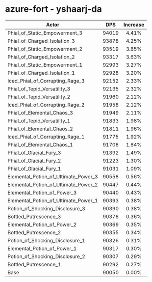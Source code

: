 # azure-fort - yshaarj-da
| Actor | DPS | Increase |
|---|:---:|:---:|
|Phial_of_Static_Empowerment_3|94019|4.41%|
|Phial_of_Charged_Isolation_3|93878|4.25%|
|Phial_of_Static_Empowerment_2|93519|3.85%|
|Phial_of_Charged_Isolation_2|93317|3.63%|
|Phial_of_Static_Empowerment_1|92993|3.27%|
|Phial_of_Charged_Isolation_1|92928|3.20%|
|Iced_Phial_of_Corrupting_Rage_3|92152|2.33%|
|Phial_of_Tepid_Versatility_3|92135|2.32%|
|Phial_of_Tepid_Versatility_2|91960|2.12%|
|Iced_Phial_of_Corrupting_Rage_2|91958|2.12%|
|Phial_of_Elemental_Chaos_3|91949|2.11%|
|Phial_of_Tepid_Versatility_1|91833|1.98%|
|Phial_of_Elemental_Chaos_2|91811|1.96%|
|Iced_Phial_of_Corrupting_Rage_1|91775|1.92%|
|Phial_of_Elemental_Chaos_1|91708|1.84%|
|Phial_of_Glacial_Fury_3|91392|1.49%|
|Phial_of_Glacial_Fury_2|91223|1.30%|
|Phial_of_Glacial_Fury_1|91031|1.09%|
|Elemental_Potion_of_Ultimate_Power_3|90558|0.56%|
|Elemental_Potion_of_Ultimate_Power_2|90447|0.44%|
|Elemental_Potion_of_Power_3|90440|0.43%|
|Elemental_Potion_of_Ultimate_Power_1|90393|0.38%|
|Potion_of_Shocking_Disclosure_3|90390|0.38%|
|Bottled_Putrescence_3|90378|0.36%|
|Elemental_Potion_of_Power_2|90369|0.35%|
|Bottled_Putrescence_2|90355|0.34%|
|Potion_of_Shocking_Disclosure_1|90326|0.31%|
|Elemental_Potion_of_Power_1|90317|0.30%|
|Potion_of_Shocking_Disclosure_2|90307|0.29%|
|Bottled_Putrescence_1|90292|0.27%|
|Base|90050|0.00%|
